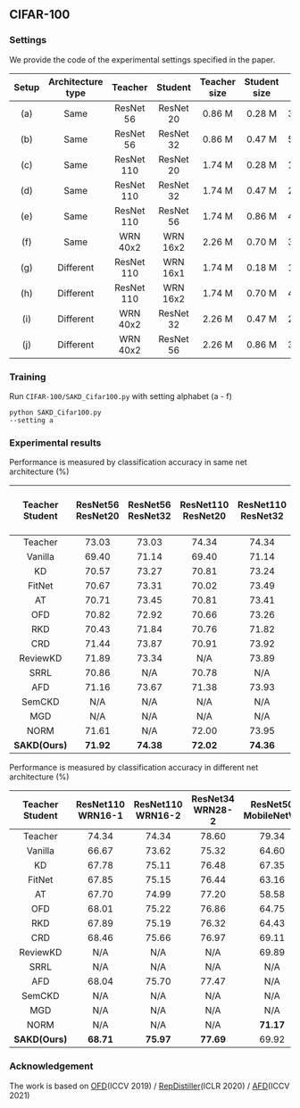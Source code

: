 ## CIFAR-100

### Settings
We provide the code of the experimental settings specified in the paper.

| Setup | Architecture type |  Teacher   |  Student  | Teacher size | Student size | Size ratio |
| :---: | :---------------: | :--------: | :-------: | :----------: | :----------: | :--------: |
|  (a)  |       Same        | ResNet 56  | ResNet 20 |    0.86 M    |    0.28 M    |   32.56%   |
|  (b)  |       Same        | ResNet 56  | ResNet 32 |    0.86 M    |    0.47 M    |   54.65%   |
|  (c)  |       Same        | ResNet 110 | ResNet 20 |    1.74 M    |    0.28 M    |   16.09%   |
|  (d)  |       Same        | ResNet 110 | ResNet 32 |    1.74 M    |    0.47 M    |   27.01%   |
|  (e)  |       Same        | ResNet 110 | ResNet 56 |    1.74 M    |    0.86 M    |   49.43%   |
|  (f)  |       Same        |  WRN 40x2  | WRN 16x2  |    2.26 M    |    0.70 M    |   30.97%   |
|  (g)  |     Different     | ResNet 110 | WRN 16x1  |    1.74 M    |    0.18 M    |   10.34%   |
|  (h)  |     Different     | ResNet 110 | WRN 16x2  |    1.74 M    |    0.70 M    |   40.23%   |
|  (i)  |     Different     |  WRN 40x2  | ResNet 32 |    2.26 M    |    0.47 M    |   20.80%   |
|  (j)  |     Different     |  WRN 40x2  | ResNet 56 |    2.26 M    |    0.86 M    |   38.05%   |





### Training
Run ```CIFAR-100/SAKD_Cifar100.py``` with setting alphabet (a - f)
```
python SAKD_Cifar100.py 
--setting a 
```





### Experimental results

Performance is measured by classification accuracy in same net architecture (%)


| Teacher <br> Student | ResNet56 <br> ResNet20 | ResNet56 <br> ResNet32 | ResNet110 <br/> ResNet20 | ResNet110 <br/> ResNet32 | ResNet110 <br/> ResNet56 | WRN40-2 <br>WRN40-1 | WRN40-2 <br/>WRN16-2 |
| :------------------: | :--------------------: | :--------------------: | :----------------------: | :----------------------: | :----------------------: | :-----------------: | :------------------: |
|       Teacher        |         73.03          |         73.03          |          74.34           |          74.34           |          74.34           |        75.76        |        75.76         |
|       Vanilla        |         69.40          |         71.14          |          69.40           |          71.14           |          73.03           |        71.98        |        73.26         |
|          KD          |         70.57          |         73.27          |          70.81           |          73.24           |          75.21           |        73.54        |        74.92         |
|        FitNet        |         70.67          |         73.31          |          70.02           |          73.49           |          75.34           |        72.24        |        75.22         |
|          AT          |         70.71          |         73.45          |          70.81           |          73.41           |          75.46           |        72.77        |        75.20         |
|         OFD          |         70.82          |         72.92          |          70.66           |          73.26           |          74.96           |        73.86        |        75.26         |
|         RKD          |         70.43          |         71.84          |          70.76           |          71.82           |          74.77           |        72.22        |        74.59         |
|         CRD          |         71.44          |         73.87          |          70.91           |          73.92           |          75.56           |        74.14        |        75.15         |
|       ReviewKD       |         71.89          |         73.34          |           N/A            |          73.89           |          74.83           |        75.09        |        76.12         |
|         SRRL         |         70.86          |          N/A           |          70.78           |           N/A            |           N/A            |        74.64        |        75.49         |
|         AFD          |         71.16          |         73.67          |          71.38           |          73.93           |          75.82           |         N/A         |        75.47         |
|        SemCKD        |          N/A           |          N/A           |           N/A            |           N/A            |           N/A            |        74.41        |         N/A          |
|         MGD          |          N/A           |          N/A           |           N/A            |           N/A            |           N/A            |         N/A         |         N/A          |
|         NORM         |         71.61          |          N/A           |          72.00           |          73.95           |           N/A            |      **75.42**      |      **76.26**       |
|    **SAKD(Ours)**    |       **71.92**        |       **74.38**        |        **72.02**         |        **74.36**         |        **76.24**         |        75.13        |        76.02         |

Performance is measured by classification accuracy in different net architecture (%)

| Teacher <br> Student | ResNet110 <br/> WRN16-1 | ResNet110 <br/> WRN16-2 | ResNet34 <br/> WRN28-2 | ResNet50 <br/>MobileNetV2 | WRN40-2 <br/>ResNet32 | WRN40-2 <br>ResNet56 | WRN40-2 <br/>MobileNetV2 |
| :------------------: | :---------------------: | :---------------------: | :--------------------: | :-----------------------: | :-------------------: | :------------------: | :----------------------: |
|       Teacher        |          74.34          |          74.34          |         78.60          |           79.34           |         75.76         |        75.76         |          75.76           |
|       Vanilla        |          66.67          |          73.62          |         75.32          |           64.60           |         71.14         |        73.03         |          64.60           |
|          KD          |          67.78          |          75.11          |         76.48          |           67.35           |         72.91         |        74.97         |          68.70           |
|        FitNet        |          67.85          |          75.15          |         76.44          |           63.16           |         73.13         |        75.06         |          68.64           |
|          AT          |          67.70          |          74.99          |         77.20          |           58.58           |         73.22         |        75.18         |          68.79           |
|         OFD          |          68.01          |          75.22          |         76.86          |           64.75           |         73.44         |        75.26         |          68.61           |
|         RKD          |          67.89          |          75.19          |         76.32          |           64.43           |         73.51         |        74.39         |          68.71           |
|         CRD          |          68.46          |          75.66          |         76.97          |           69.11           |         73.88         |        75.25         |          70.06           |
|       ReviewKD       |           N/A           |           N/A           |          N/A           |           69.89           |          N/A          |         N/A          |           N/A            |
|         SRRL         |           N/A           |           N/A           |          N/A           |            N/A            |          N/A          |         N/A          |          69.45           |
|         AFD          |          68.04          |          75.70          |         77.47          |            N/A            |         73.94         |        75.40         |           N/A            |
|        SemCKD        |           N/A           |           N/A           |          N/A           |            N/A            |          N/A          |         N/A          |          69.61           |
|         MGD          |           N/A           |           N/A           |          N/A           |            N/A            |          N/A          |         N/A          |          68.55           |
|         NORM         |           N/A           |           N/A           |          N/A           |         **71.17**         |          N/A          |         N/A          |           N/A            |
|    **SAKD(Ours)**    |        **68.71**        |        **75.97**        |       **77.69**        |           69.92           |       **74.02**       |      **75.92**       |        **70.21**         |



### Acknowledgement

The work is based on [OFD](https://github.com/clovaai/overhaul-distillation)(ICCV 2019) / [RepDistiller](https://github.com/HobbitLong/RepDistiller)(ICLR 2020) / [AFD](https://github.com/clovaai/attention-feature-distillation)(ICCV 2021)

